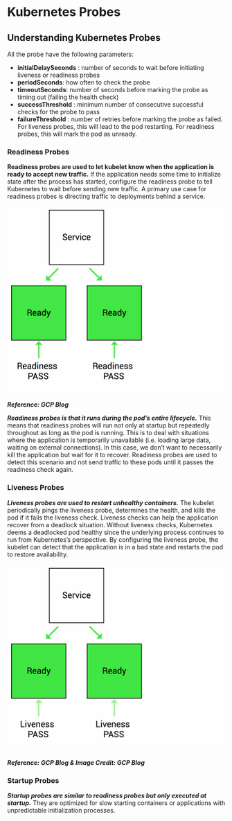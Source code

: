 # Kubernetes Probes

## Understanding Kubernetes Probes

All the probe have the following parameters:

* **initialDelaySeconds** : number of seconds to wait before initiating liveness or readiness probes
* **periodSeconds**: how often to check the probe
* **timeoutSeconds**: number of seconds before marking the probe as timing out (failing the health check)
* **successThreshold** : minimum number of consecutive successful checks for the probe to pass
* **failureThreshold** : number of retries before marking the probe as failed. For liveness probes, this will lead to the pod restarting. For readiness probes, this will mark the pod as unready.

### **Readiness Probes**
**Readiness probes are used to let kubelet know when the application is ready to accept new traffic.** If the application needs some time to initialize state after the process has started, configure the readiness probe to tell Kubernetes to wait before sending new traffic. A primary use case for readiness probes is directing traffic to deployments behind a service.

![zoomify](imgs/readness_probe.gif)<br></br>
***Reference: GCP Blog***

***Readiness probes is that it runs during the pod’s entire lifecycle.*** This means that readiness probes will run not only at startup but repeatedly throughout as long as the pod is running. This is to deal with situations where the application is temporarily unavailable (i.e. loading large data, waiting on external connections). In this case, we don’t want to necessarily kill the application but wait for it to recover. Readiness probes are used to detect this scenario and not send traffic to these pods until it passes the readiness check again.

### **Liveness Probes**
***Liveness probes are used to restart unhealthy containers.*** The kubelet periodically pings the liveness probe, determines the health, and kills the pod if it fails the liveness check. Liveness checks can help the application recover from a deadlock situation. Without liveness checks, Kubernetes deems a deadlocked pod healthy since the underlying process continues to run from Kubernetes’s perspective. By configuring the liveness probe, the kubelet can detect that the application is in a bad state and restarts the pod to restore availability.

![zoomify](imgs/liveness_probe.gif)<br></br>
***Reference: GCP Blog & Image Credit: GCP Blog***

### **Startup Probes**

***Startup probes are similar to readiness probes but only executed at startup.*** They are optimized for slow starting containers or applications with unpredictable initialization processes.